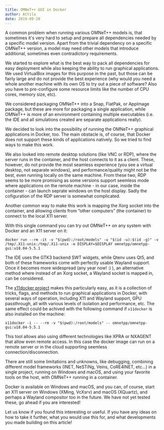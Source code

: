 ```yaml
---
title: OMNeT++ GUI in Docker
author: Attila
date: 2019-09-20
---
```


A common problem when running various OMNeT++ models is, that sometimes it's very hard to setup and prepare all dependencies
needed by a specific model version. Apart from the trivial dependency on a specific OMNeT++ version, a model may need
other models that introduce additional, sometimes even contradictory requirements.

We started to explore what is the best way to pack all dependencies for easy deployment while also keeping the ability
to run graphical applications. We used VirtualBox images for this purpose in the past, but those can be fairly large
and do not provide the best experience (why would you need a whole another machine with its own OS to try out a piece
of software? Also you have to pre-configure some resource limits like the number of CPU cores, memory size, etc).

We considered packaging OMNeT++ into a Snap, FlatPak, or AppImage package, but these are more for packaging a single
application, while OMNeT++ is more of an environment containing multiple executables (i.e. the IDE and all simulations
created are separate applications really).

We decided to look into the possibility of running the OMNeT++ graphical applications in Docker, too. The main obstacle
is, of course, that Docker does not support these kinds of applications natively. So we tried to find ways to make this
work.

We also looked into remote desktop solutions (like VNC or RDP), where the server runs in the container, and the host
connects to it as a client. These, however, do not provide the most seamless experience (you see a virtual desktop, not
separate windows), and performance/quality might not be the best, even running locally on the same machine. From these
two, RDP seems to be more promising as some versions support seemless mode where applications on the remote machine -
in our case, inside the container - can launch seprate windows on the host display. Sadly the cofiguration of the RDP
server is somewhat complicated.

Another common way to make this work is mapping the Xorg socket into the container, and allowing clients from
“other computers” (the container) to connect to the local X11 server.

With this single command you can try out OMNeT++ on any system with Docker and an X11 server on it:

    docker run --rm -it -v "$(pwd):/root/models" -u "$(id -u):$(id -g)" -v /tmp/.X11-unix:/tmp/.X11-unix -e DISPLAY=$DISPLAY omnetpp/omnetpp-gui:u18.04-5.5.1

The IDE uses the GTK3 backend SWT widgets, while Qtenv uses Qt5, and both of these frameworks come with perfectly
usable Wayland support. Once it becomes more widespread (any year now! :) ), an alternative method where instead of an
Xorg socket, a Wayland socket is mapped in, can be considered.

The [x11docker project](https://github.com/mviereck/x11docker) makes this particularly easy, as it is a collection of
tricks, flags, and methods to run graphical applications in Docker, with several ways of operation, including X11 and
Wayland support, GPU passthrough, all with various levels of isolation and performance, etc. The same effect could be
achived with the following command if `x11docker` is also installed on the machine:

    x11docker -i -- --rm -v "$(pwd):/root/models" -- omnetpp/omnetpp-gui:u18.04-5.5.1

This tool allows also using different technologies like XPRA or NXAGENT that allow even remote access. In this case the
docker image can run on a remote server or in the cloud supporting seemless connection/disconnection.

There are still some limitations and unknowns, like debugging, combining different model frameworks (INET, NeSTiNg,
Veins, CoRE4INET, etc…) in a single project, running on Windows and macOS, and using your favorite tools on the host,
with OMNeT++ running in a container.

Docker is available on Windows and macOS, and you can, of course, start an X11 server on Windows (XMing, VcXsrv) and
macOS (XQuartz), and perhaps a Wayland compositor too in the future. We have not yet tested these, go ahead if you are
interested!

Let us know if you found this interesting or useful. If you have any ideas on how to take it further, what you would
use this for, and what developments you made building on this article!

